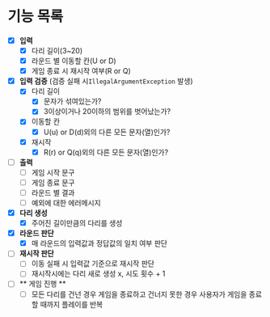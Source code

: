 # 기능 목록

-[x] **입력**
    - [x] 다리 길이(3~20)
    - [x] 라운드 별 이동할 칸(U or D)
    - [x] 게임 종료 시 재시작 여부(R or Q)
-[x] **입력 검증** (검증 실패 시`IllegalArgumentException` 발생)
    - [x] 다리 길이
        - [x] 문자가 섞여있는가?
        - [x] 3이상이거나 20이하의 범위를 벗어났는가?
    - [x] 이동할 칸
        - [x] U(u) or D(d)외의 다른 모든 문자(열)인가?
    - [x] 재시작
        - [x] R(r) or Q(q)외의 다른 모든 문자(열)인가?
-[ ] **출력**
    - [ ] 게임 시작 문구
    - [ ] 게임 종료 문구
    - [ ] 라운드 별 결과
    - [ ] 예외에 대한 에러메시지
- [x] **다리 생성**
    - [x] 주어진 길이만큼의 다리를 생성
- [x] **라운드 판단**
    - [x] 매 라운드의 입력값과 정답값의 일치 여부 판단
- [ ] **재시작 판단**
    - [ ] 이동 실패 시 입력값 기준으로 재시작 판단  
    - [ ] 재시작시에는 다리 새로 생성 x, 시도 횟수 + 1
- [ ] ** 게임 진행 ** 
  - [ ] 모든 다리를 건넌 경우 게임을 종료하고 건너지 못한 경우 사용자가 게임을 종료할 때까지 플레이를 반복
